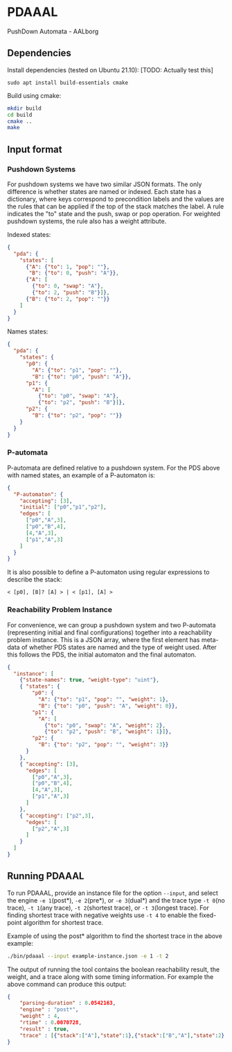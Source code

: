 # PDAAAL
PushDown Automata - AALborg

## Dependencies
Install dependencies (tested on Ubuntu 21.10): [TODO: Actually test this]
````shell
sudo apt install build-essentials cmake
````

Build using cmake:
````bash
mkdir build 
cd build
cmake ..
make
````

## Input format
### Pushdown Systems
For pushdown systems we have two similar JSON formats. The only difference is whether states are named or indexed. Each state has a dictionary, where keys correspond to precondition labels and the values are the rules that can be applied if the top of the stack matches the label. A rule indicates the "to" state and the push, swap or pop operation. For weighted pushdown systems, the rule also has a weight attribute. 

Indexed states:
````json
{
  "pda": {
    "states": [
      {"A": {"to": 1, "pop": ""},
       "B": {"to": 0, "push": "A"}},
      {"A": [
        {"to": 0, "swap": "A"},
        {"to": 2, "push": "B"}]},
      {"B": {"to": 2, "pop": ""}}
    ]
  }
}
````

Names states:
````json
{
  "pda": {
    "states": {
      "p0": {
        "A": {"to": "p1", "pop": ""}, 
        "B": {"to": "p0", "push": "A"}}, 
      "p1": {
        "A": [
          {"to": "p0", "swap": "A"}, 
          {"to": "p2", "push": "B"}]}, 
      "p2": {
        "B": {"to": "p2", "pop": ""}}
    }
  }
}
````
### P-automata
P-automata are defined relative to a pushdown system. 
For the PDS above with named states, an example of a P-automaton is: 
````json
{
  "P-automaton": {
    "accepting": [3],
    "initial": ["p0","p1","p2"],
    "edges": [
      ["p0","A",3],
      ["p0","B",4],
      [4,"A",3],
      ["p1","A",3]
    ]
  }
}
````

It is also possible to define a P-automaton using regular expressions to describe the stack:
````
< [p0], [B]? [A] > | < [p1], [A] >
````

### Reachability Problem Instance
For convenience, we can group a pushdown system and two P-automata (representing initial and final configurations) together into a reachability problem instance. This is a JSON array, where the first element has meta-data of whether PDS states are named and the type of weight used. After this follows the PDS, the initial automaton and the final automaton. 
````json
{
  "instance": [
    {"state-names": true, "weight-type": "uint"},
    { "states": {
        "p0": {
          "A": {"to": "p1", "pop": "", "weight": 1},
          "B": {"to": "p0", "push": "A", "weight": 0}},
        "p1": {
          "A": [
            {"to": "p0", "swap": "A", "weight": 2},
            {"to": "p2", "push": "B", "weight": 1}]},
        "p2": {
          "B": {"to": "p2", "pop": "", "weight": 3}}
      }
    },
    { "accepting": [3],
      "edges": [
        ["p0","A",3],
        ["p0","B",4],
        [4,"A",3],
        ["p1","A",3]
      ]
    },
    { "accepting": ["p2",3],
      "edges": [
        ["p2","A",3]
      ]
    }
  ]
}
````

## Running PDAAAL
To run PDAAAL, provide an instance file for the option ```--input```, and select the engine ```-e 1```(post*), ```-e 2```(pre*), or ```-e 3```(dual*) and the trace type ```-t 0```(no trace), ```-t 1```(any trace), ```-t 2```(shortest trace), or ```-t 3```(longest trace). For finding shortest trace with negative weights use ```-t 4``` to enable the fixed-point algorithm for shortest trace.

Example of using the post* algorithm to find the shortest trace in the above example:
````bash
./bin/pdaaal --input example-instance.json -e 1 -t 2
````
The output of running the tool contains the boolean reachability result, the weight, and a trace along with some timing information. For example the above command can produce this output:
````json
{
    "parsing-duration" : 0.0542163,
    "engine" : "post*",
    "weight" : 4,
    "rtime" : 0.0070728,
    "result" : true,
    "trace" : [{"stack":["A"],"state":1},{"stack":["B","A"],"state":2},{"stack":["A"],"state":2}]
}
````

